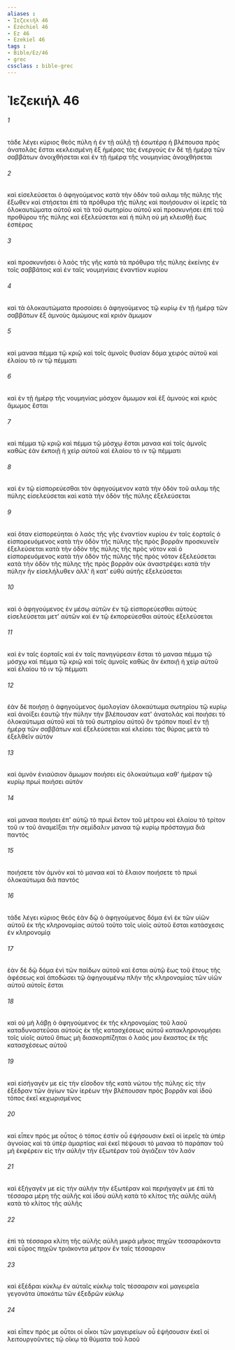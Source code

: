 ```yaml
---
aliases : 
- Ἰεζεκιήλ 46
- Ézéchiel 46
- Ez 46
- Ezekiel 46
tags : 
- Bible/Ez/46
- grec
cssclass : bible-grec
---
```


# Ἰεζεκιήλ 46

###### 1
τάδε λέγει κύριος θεός πύλη ἡ ἐν τῇ αὐλῇ τῇ ἐσωτέρᾳ ἡ βλέπουσα πρὸς ἀνατολὰς ἔσται κεκλεισμένη ἓξ ἡμέρας τὰς ἐνεργούς ἐν δὲ τῇ ἡμέρᾳ τῶν σαββάτων ἀνοιχθήσεται καὶ ἐν τῇ ἡμέρᾳ τῆς νουμηνίας ἀνοιχθήσεται
###### 2
καὶ εἰσελεύσεται ὁ ἀφηγούμενος κατὰ τὴν ὁδὸν τοῦ αιλαμ τῆς πύλης τῆς ἔξωθεν καὶ στήσεται ἐπὶ τὰ πρόθυρα τῆς πύλης καὶ ποιήσουσιν οἱ ἱερεῖς τὰ ὁλοκαυτώματα αὐτοῦ καὶ τὰ τοῦ σωτηρίου αὐτοῦ καὶ προσκυνήσει ἐπὶ τοῦ προθύρου τῆς πύλης καὶ ἐξελεύσεται καὶ ἡ πύλη οὐ μὴ κλεισθῇ ἕως ἑσπέρας
###### 3
καὶ προσκυνήσει ὁ λαὸς τῆς γῆς κατὰ τὰ πρόθυρα τῆς πύλης ἐκείνης ἐν τοῖς σαββάτοις καὶ ἐν ταῖς νουμηνίαις ἐναντίον κυρίου
###### 4
καὶ τὰ ὁλοκαυτώματα προσοίσει ὁ ἀφηγούμενος τῷ κυρίῳ ἐν τῇ ἡμέρᾳ τῶν σαββάτων ἓξ ἀμνοὺς ἀμώμους καὶ κριὸν ἄμωμον
###### 5
καὶ μαναα πέμμα τῷ κριῷ καὶ τοῖς ἀμνοῖς θυσίαν δόμα χειρὸς αὐτοῦ καὶ ἐλαίου τὸ ιν τῷ πέμματι
###### 6
καὶ ἐν τῇ ἡμέρᾳ τῆς νουμηνίας μόσχον ἄμωμον καὶ ἓξ ἀμνούς καὶ κριὸς ἄμωμος ἔσται
###### 7
καὶ πέμμα τῷ κριῷ καὶ πέμμα τῷ μόσχῳ ἔσται μαναα καὶ τοῖς ἀμνοῖς καθὼς ἐὰν ἐκποιῇ ἡ χεὶρ αὐτοῦ καὶ ἐλαίου τὸ ιν τῷ πέμματι
###### 8
καὶ ἐν τῷ εἰσπορεύεσθαι τὸν ἀφηγούμενον κατὰ τὴν ὁδὸν τοῦ αιλαμ τῆς πύλης εἰσελεύσεται καὶ κατὰ τὴν ὁδὸν τῆς πύλης ἐξελεύσεται
###### 9
καὶ ὅταν εἰσπορεύηται ὁ λαὸς τῆς γῆς ἐναντίον κυρίου ἐν ταῖς ἑορταῖς ὁ εἰσπορευόμενος κατὰ τὴν ὁδὸν τῆς πύλης τῆς πρὸς βορρᾶν προσκυνεῖν ἐξελεύσεται κατὰ τὴν ὁδὸν τῆς πύλης τῆς πρὸς νότον καὶ ὁ εἰσπορευόμενος κατὰ τὴν ὁδὸν τῆς πύλης τῆς πρὸς νότον ἐξελεύσεται κατὰ τὴν ὁδὸν τῆς πύλης τῆς πρὸς βορρᾶν οὐκ ἀναστρέψει κατὰ τὴν πύλην ἣν εἰσελήλυθεν ἀλλ' ἢ κατ' εὐθὺ αὐτῆς ἐξελεύσεται
###### 10
καὶ ὁ ἀφηγούμενος ἐν μέσῳ αὐτῶν ἐν τῷ εἰσπορεύεσθαι αὐτοὺς εἰσελεύσεται μετ' αὐτῶν καὶ ἐν τῷ ἐκπορεύεσθαι αὐτοὺς ἐξελεύσεται
###### 11
καὶ ἐν ταῖς ἑορταῖς καὶ ἐν ταῖς πανηγύρεσιν ἔσται τὸ μαναα πέμμα τῷ μόσχῳ καὶ πέμμα τῷ κριῷ καὶ τοῖς ἀμνοῖς καθὼς ἂν ἐκποιῇ ἡ χεὶρ αὐτοῦ καὶ ἐλαίου τὸ ιν τῷ πέμματι
###### 12
ἐὰν δὲ ποιήσῃ ὁ ἀφηγούμενος ὁμολογίαν ὁλοκαύτωμα σωτηρίου τῷ κυρίῳ καὶ ἀνοίξει ἑαυτῷ τὴν πύλην τὴν βλέπουσαν κατ' ἀνατολὰς καὶ ποιήσει τὸ ὁλοκαύτωμα αὐτοῦ καὶ τὰ τοῦ σωτηρίου αὐτοῦ ὃν τρόπον ποιεῖ ἐν τῇ ἡμέρᾳ τῶν σαββάτων καὶ ἐξελεύσεται καὶ κλείσει τὰς θύρας μετὰ τὸ ἐξελθεῖν αὐτόν
###### 13
καὶ ἀμνὸν ἐνιαύσιον ἄμωμον ποιήσει εἰς ὁλοκαύτωμα καθ' ἡμέραν τῷ κυρίῳ πρωὶ ποιήσει αὐτόν
###### 14
καὶ μαναα ποιήσει ἐπ' αὐτῷ τὸ πρωὶ ἕκτον τοῦ μέτρου καὶ ἐλαίου τὸ τρίτον τοῦ ιν τοῦ ἀναμεῖξαι τὴν σεμίδαλιν μαναα τῷ κυρίῳ πρόσταγμα διὰ παντός
###### 15
ποιήσετε τὸν ἀμνὸν καὶ τὸ μαναα καὶ τὸ ἔλαιον ποιήσετε τὸ πρωὶ ὁλοκαύτωμα διὰ παντός
###### 16
τάδε λέγει κύριος θεός ἐὰν δῷ ὁ ἀφηγούμενος δόμα ἑνὶ ἐκ τῶν υἱῶν αὐτοῦ ἐκ τῆς κληρονομίας αὐτοῦ τοῦτο τοῖς υἱοῖς αὐτοῦ ἔσται κατάσχεσις ἐν κληρονομίᾳ
###### 17
ἐὰν δὲ δῷ δόμα ἑνὶ τῶν παίδων αὐτοῦ καὶ ἔσται αὐτῷ ἕως τοῦ ἔτους τῆς ἀφέσεως καὶ ἀποδώσει τῷ ἀφηγουμένῳ πλὴν τῆς κληρονομίας τῶν υἱῶν αὐτοῦ αὐτοῖς ἔσται
###### 18
καὶ οὐ μὴ λάβῃ ὁ ἀφηγούμενος ἐκ τῆς κληρονομίας τοῦ λαοῦ καταδυναστεῦσαι αὐτούς ἐκ τῆς κατασχέσεως αὐτοῦ κατακληρονομήσει τοῖς υἱοῖς αὐτοῦ ὅπως μὴ διασκορπίζηται ὁ λαός μου ἕκαστος ἐκ τῆς κατασχέσεως αὐτοῦ
###### 19
καὶ εἰσήγαγέν με εἰς τὴν εἴσοδον τῆς κατὰ νώτου τῆς πύλης εἰς τὴν ἐξέδραν τῶν ἁγίων τῶν ἱερέων τὴν βλέπουσαν πρὸς βορρᾶν καὶ ἰδοὺ τόπος ἐκεῖ κεχωρισμένος
###### 20
καὶ εἶπεν πρός με οὗτος ὁ τόπος ἐστίν οὗ ἑψήσουσιν ἐκεῖ οἱ ἱερεῖς τὰ ὑπὲρ ἀγνοίας καὶ τὰ ὑπὲρ ἁμαρτίας καὶ ἐκεῖ πέψουσι τὸ μαναα τὸ παράπαν τοῦ μὴ ἐκφέρειν εἰς τὴν αὐλὴν τὴν ἐξωτέραν τοῦ ἁγιάζειν τὸν λαόν
###### 21
καὶ ἐξήγαγέν με εἰς τὴν αὐλὴν τὴν ἐξωτέραν καὶ περιήγαγέν με ἐπὶ τὰ τέσσαρα μέρη τῆς αὐλῆς καὶ ἰδοὺ αὐλὴ κατὰ τὸ κλίτος τῆς αὐλῆς αὐλὴ κατὰ τὸ κλίτος τῆς αὐλῆς
###### 22
ἐπὶ τὰ τέσσαρα κλίτη τῆς αὐλῆς αὐλὴ μικρά μῆκος πηχῶν τεσσαράκοντα καὶ εὖρος πηχῶν τριάκοντα μέτρον ἓν ταῖς τέσσαρσιν
###### 23
καὶ ἐξέδραι κύκλῳ ἐν αὐταῖς κύκλῳ ταῖς τέσσαρσιν καὶ μαγειρεῖα γεγονότα ὑποκάτω τῶν ἐξεδρῶν κύκλῳ
###### 24
καὶ εἶπεν πρός με οὗτοι οἱ οἶκοι τῶν μαγειρείων οὗ ἑψήσουσιν ἐκεῖ οἱ λειτουργοῦντες τῷ οἴκῳ τὰ θύματα τοῦ λαοῦ

